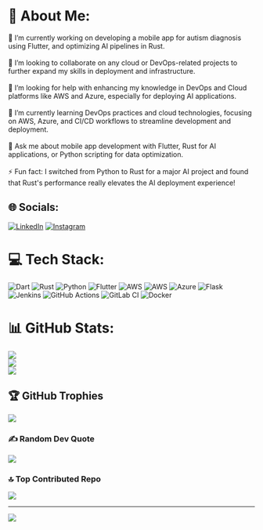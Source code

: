 # 💫 About Me:
🔭 I’m currently working on developing a mobile app for autism diagnosis using Flutter, and optimizing AI pipelines in Rust.<br><br>👯 I’m looking to collaborate on any cloud or DevOps-related projects to further expand my skills in deployment and infrastructure.<br><br>🤝 I’m looking for help with enhancing my knowledge in DevOps and Cloud platforms like AWS and Azure, especially for deploying AI applications.<br><br>🌱 I’m currently learning DevOps practices and cloud technologies, focusing on AWS, Azure, and CI/CD workflows to streamline development and deployment.<br><br>💬 Ask me about mobile app development with Flutter, Rust for AI applications, or Python scripting for data optimization.<br><br>⚡ Fun fact: I switched from Python to Rust for a major AI project and found that Rust's performance really elevates the AI deployment experience!<br>


## 🌐 Socials:
[![LinkedIn](https://img.shields.io/badge/LinkedIn-%230077B5.svg?logo=linkedin&logoColor=white)](https://linkedin.com/in/someshtejayerramsetty) [![Instagram](https://img.shields.io/badge/Instagram-%23E4405F.svg?logo=Instagram&logoColor=white)](https://instagram.com/tejuyerramsetty) 

# 💻 Tech Stack:
![Dart](https://img.shields.io/badge/dart-%230175C2.svg?style=for-the-badge&logo=dart&logoColor=white) ![Rust](https://img.shields.io/badge/rust-%23000000.svg?style=for-the-badge&logo=rust&logoColor=white) ![Python](https://img.shields.io/badge/python-3670A0?style=for-the-badge&logo=python&logoColor=ffdd54) ![Flutter](https://img.shields.io/badge/Flutter-%2302569B.svg?style=for-the-badge&logo=Flutter&logoColor=white) ![AWS](https://img.shields.io/badge/AWS-%23FF9900.svg?style=for-the-badge&logo=amazon-aws&logoColor=white) ![AWS](https://img.shields.io/badge/AWS-%23FF9900.svg?style=for-the-badge&logo=amazon-aws&logoColor=white) ![Azure](https://img.shields.io/badge/azure-%230072C6.svg?style=for-the-badge&logo=microsoftazure&logoColor=white) ![Flask](https://img.shields.io/badge/flask-%23000.svg?style=for-the-badge&logo=flask&logoColor=white) ![Jenkins](https://img.shields.io/badge/jenkins-%232C5263.svg?style=for-the-badge&logo=jenkins&logoColor=white) ![GitHub Actions](https://img.shields.io/badge/github%20actions-%232671E5.svg?style=for-the-badge&logo=githubactions&logoColor=white) ![GitLab CI](https://img.shields.io/badge/gitlab%20CI-%23181717.svg?style=for-the-badge&logo=gitlab&logoColor=white) ![Docker](https://img.shields.io/badge/docker-%230db7ed.svg?style=for-the-badge&logo=docker&logoColor=white)
# 📊 GitHub Stats:
![](https://github-readme-stats.vercel.app/api?username=Codewithteju&theme=dark&hide_border=false&include_all_commits=true&count_private=true)<br/>
![](https://github-readme-streak-stats.herokuapp.com/?user=Codewithteju&theme=dark&hide_border=false)<br/>
![](https://github-readme-stats.vercel.app/api/top-langs/?username=Codewithteju&theme=dark&hide_border=false&include_all_commits=true&count_private=true&layout=compact)

## 🏆 GitHub Trophies
![](https://github-profile-trophy.vercel.app/?username=Codewithteju&theme=radical&no-frame=true&no-bg=true&margin-w=4)

### ✍️ Random Dev Quote
![](https://quotes-github-readme.vercel.app/api?type=horizontal&theme=radical)

### 🔝 Top Contributed Repo
![](https://github-contributor-stats.vercel.app/api?username=Codewithteju&limit=5&theme=dark&combine_all_yearly_contributions=true)

---
[![](https://visitcount.itsvg.in/api?id=Codewithteju&icon=0&color=0)](https://visitcount.itsvg.in)

<!-- Proudly created with GPRM ( https://gprm.itsvg.in ) -->
